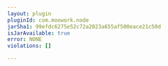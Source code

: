 ```yaml
---
layout: plugin
pluginId: com.moowork.node
jarSha1: 99efdc6275e52c72a2023a655af500eace21c50d
isJarAvailable: true
error: NONE
violations: []

---
```

